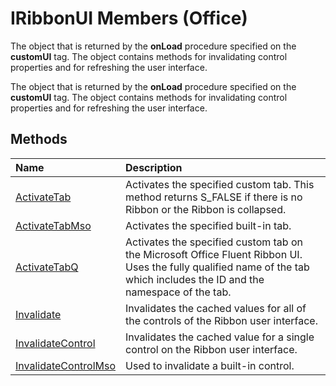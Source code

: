 
# IRibbonUI Members (Office)
The object that is returned by the  **onLoad** procedure specified on the **customUI** tag. The object contains methods for invalidating control properties and for refreshing the user interface.

The object that is returned by the  **onLoad** procedure specified on the **customUI** tag. The object contains methods for invalidating control properties and for refreshing the user interface.


## Methods



|**Name**|**Description**|
|:-----|:-----|
|[ActivateTab](32f5205c-6ab1-e3a6-6bae-5f36706c4d0d.md)|Activates the specified custom tab. This method returns S_FALSE if there is no Ribbon or the Ribbon is collapsed.|
|[ActivateTabMso](74096b3b-c2a7-0247-f3a1-d5e5dc7286e1.md)|Activates the specified built-in tab.|
|[ActivateTabQ](bf664b52-2660-2ce7-a01b-83b459f66e09.md)|Activates the specified custom tab on the Microsoft Office Fluent Ribbon UI. Uses the fully qualified name of the tab which includes the ID and the namespace of the tab. |
|[Invalidate](068cd459-76c2-b1d3-ed7d-50fa88c4db73.md)|Invalidates the cached values for all of the controls of the Ribbon user interface.|
|[InvalidateControl](33af7933-66f7-51e9-895e-07a6222973d2.md)|Invalidates the cached value for a single control on the Ribbon user interface.|
|[InvalidateControlMso](bfcca0e9-8696-6a0e-ff27-6dfde41dff93.md)|Used to invalidate a built-in control.|
